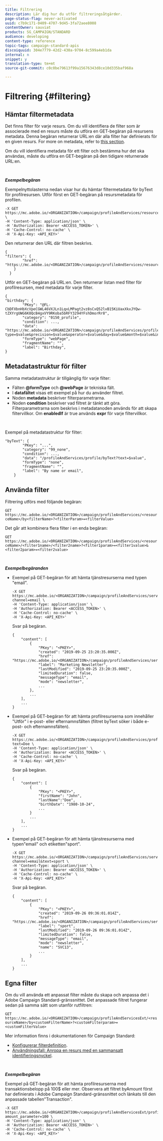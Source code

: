 ```yaml
---
title: Filtrering
description: Lär dig hur du utför filtreringsåtgärder.
page-status-flag: never-activated
uuid: c7b9c171-0409-4707-9d45-3fa72aee8008
contentOwner: sauviat
products: SG_CAMPAIGN/STANDARD
audience: developing
content-type: reference
topic-tags: campaign-standard-apis
discoiquuid: 304e7779-42d2-430a-9704-8c599a4eb1da
internal: n
snippet: y
translation-type: tm+mt
source-git-commit: c0c0be79613f99a15676343d8ce10d335baf968a

---
```



# Filtrering {#filtering}

## Hämtar filtermetadata

Det finns filter för varje resurs. Om du vill identifiera de filter som är associerade med en resurs måste du utföra en GET-begäran på resursens metadata. Denna begäran returnerar URL:en där alla filter har definierats för en given resurs. For more on metadata, refer to [this section](../../api/using/metadata-mechanism.md).

Om du vill identifiera metadata för ett filter och bestämma hur det ska användas, måste du utföra en GET-begäran på den tidigare returnerade URL:en.

<br/>

***Exempelbegäran***

Exempelnyttolasterna nedan visar hur du hämtar filtermetadata för byText för profilresursen. Utför först en GET-begäran på resursmetadata för profilen.

```
-X GET https://mc.adobe.io/<ORGANIZATION>/campaign/profileAndServices/resourceType/profile \
-H 'Content-Type: application/json' \
-H 'Authorization: Bearer <ACCESS_TOKEN>' \
-H 'Cache-Control: no-cache' \
-H 'X-Api-Key: <API_KEY>'
```

Den returnerar den URL där filtren beskrivs.

```
{
"filters": {
        "href": "https://mc.adobe.io/<ORGANIZATION>/campaign/profileAndServices/resourceType/<PKEY>/filters/"
    }
  }
```

Utför en GET-begäran på URL:en. Den returnerar listan med filter för profilresursen, med metadata för varje filter.

```
{
"birthday": {
        "PKey": "@FL-CbDFXbnHbXcVpeCGWL46VXJLn1LqxLMPagt2vz8sCxQ52lvB15KiUaxXkxJYQw-tZXYrgUWG6K8QcB4gxVY9RKoba5bRFY3294YFshDmorRr8",
        "category": "0150_profile",
        "condition": ...,
        "data": "https://mc.adobe.io/<ORGANIZATION>/campaign/profileAndServices/profile/birthday?type=$value&precision=$value&operator=$value&day=$value&month=$value&includeStart=$value&endDay=$value&endMonth=$value&includeEnd=$value&relativeValue=$value&nextUnitsValue=$value&previousUnitsValue=$value",
        "formType": "webPage",
        "fragmentName": "",
        "label": "Birthday",
}
```

## Metadatastruktur för filter

Samma metadatastruktur är tillgänglig för varje filter:

* Fälten **@formType** och **@webPage** är tekniska fält.
* I **datafältet** visas ett exempel på hur du använder filtret.
* Noden **metadata** beskriver filterparametrarna.
* Noden **condition** beskriver vad filtret är tänkt att göra. Filterparametrarna som beskrivs i metadatanoden används för att skapa filtervillkor. Om **enabledIf** är true används **expr** för varje filtervillkor.

<br/>

Exempel på metadatastruktur för filter:

```
"byText": {
        "PKey": "...",
        "category": "99_none",
        "condition": ...,
        "data": "/profileAndServices/profile/byText?text=$value",
        "formType": "none",
        "fragmentName": "",
        "label": "By name or email",
    }
```

## Använda filter

Filtrering utförs med följande begäran:

`GET https://mc.adobe.io/<ORGANIZATION>/campaign/profileAndServices/<resourceName>/by<filterName>?<filterParam>=<filterValue>`

Det går att kombinera flera filter i en enda begäran:

`GET https://mc.adobe.io/<ORGANIZATION>/campaign/profileAndServices/<resourceName>/<filter1name>/<filter2name>?<filter1param>=<filter1value>&<filter2param>=<filter2value>`

<br/>

***Exempelbegäranden***

* Exempel på GET-begäran för att hämta tjänstresurserna med typen &quot;email&quot;.

   ```
   -X GET https://mc.adobe.io/<ORGANIZATION>/campaign/profileAndServices/service/byChannel?channel=email \
   -H 'Content-Type: application/json' \
   -H 'Authorization: Bearer <ACCESS_TOKEN>' \
   -H 'Cache-Control: no-cache' \
   -H 'X-Api-Key: <API_KEY>'
   ```

   Svar på begäran.

   ```
   {
       "content": [
           {
               "PKey": "<PKEY>",
               "created": "2019-09-25 23:20:35.000Z",
               "href": "https://mc.adobe.io/<ORGANIZATION>/campaign/profileAndServices/service/@I_FIiDush4OQPc0mbOVR9USoh36Tt5CsD35lATvQjdWlXrYc0lFkvle2XIwZUbD8GqTVvSp8AfWFUvjkGMe1fPe5nok",
               "label": "Marketing Newsletter",
               "lastModified": "2019-09-25 23:20:35.000Z",
               "limitedDuration": false,
               "messageType": "email",
               "mode": "newsletter",
               ...
           },
           ...
       ],
       ...
   }
   ```

* Exempel på GET-begäran för att hämta profilresurserna som innehåller &quot;Utför&quot; i e-post- eller efternamnsfälten (filtret byText söker i både e-post- och efternamnsfälten).

   ```
   -X GET https://mc.adobe.io/<ORGANIZATION>/campaign/profileAndServices/profile/byText?text=Doe \
   -H 'Content-Type: application/json' \
   -H 'Authorization: Bearer <ACCESS_TOKEN>' \
   -H 'Cache-Control: no-cache' \
   -H 'X-Api-Key: <API_KEY>'
   ```

   Svar på begäran.

   ```
   {
       "content": [
           {
               "PKey": "<PKEY>",
               "firstName": "John",
               "lastName":"Doe",
               "birthDate": "1980-10-24",
               ...
           }
           ...
       ],
       ...
   }
   ```

* Exempel på GET-begäran för att hämta tjänstresurserna med typen&quot;email&quot; och etiketten&quot;sport&quot;.

   ```
   -X GET https://mc.adobe.io/<ORGANIZATION>/campaign/profileAndServices/service/byChannel/byText?channel=email&text=sport \
   -H 'Content-Type: application/json' \
   -H 'Authorization: Bearer <ACCESS_TOKEN>' \
   -H 'Cache-Control: no-cache' \
   -H 'X-Api-Key: <API_KEY>'
   ```

   Svar på begäran.

   ```
   {
       "content": [
           {
               "PKey": "<PKEY>",
               "created": "2019-09-26 09:36:01.014Z",
               "href": "https://mc.adobe.io/<ORGANIZATION>/campaign/profileAndServices/service/<PKEY>",
               "label": "sport",
               "lastModified": "2019-09-26 09:36:01.014Z",
               "limitedDuration": false,
               "messageType": "email",
               "mode": "newsletter",
               "name": "SVC13",
               ...
           }
       ],
       ...
   }
   ```

## Egna filter

Om du vill använda ett anpassat filter måste du skapa och anpassa det i Adobe Campaign Standard-gränssnittet. Det anpassade filtret fungerar sedan på samma sätt som utanför rutfiltren:

`GET https://mc.adobe.io/<ORGANIZATION>/campaign/profileAndServicesExt/<resourceName>/by<customFilterName>?<customFilterparam>=<customFilterValue>`

Mer information finns i dokumentationen för Campaign Standard:

* [Konfigurerar filterdefinition](https://helpx.adobe.com/campaign/standard/developing/using/configuring-filter-definition.html).
* [Användningsfall: Anropa en resurs med en sammansatt identifieringsnyckel](https://docs.adobe.com/content/help/en/campaign-standard/using/developing/adding-or-extending-a-resource/uc-calling-resource-id-key.html).

<br/>

***Exempelbegäran***

Exempel på GET-begäran för att hämta profilresurserna med transaktionsbelopp på 100$ eller mer. Observera att filtret byAmount först har definierats i Adobe Campaign Standard-gränssnittet och länkats till den anpassade tabellen&quot;Transaction&quot;.

```
-X GET https://mc.adobe.io/<ORGANIZATION>/campaign/profileAndServicesExt/profile/byAmount?amount_parameter=100 \
-H 'Content-Type: application/json' \
-H 'Authorization: Bearer <ACCESS_TOKEN>' \
-H 'Cache-Control: no-cache' \
-H 'X-Api-Key: <API_KEY>'
```

<!--
Response to the request.

```

{
    "content": [
        {
            "PKey": "<PKEY>",
            "builtIn": false,
            "created": "2019-09-26 09:36:01.014Z",
            "desc": "",
            "end": "",
            "href": "https://mc.adobe.io/<ORGANIZATION>/campaign/profileAndServices/profile/<PKEY>",
            ...
        }
    ],
}

```

-->

<!-- exemple à vérifier de bout en bout-->

<!--+category = query editor
privacy ?
displayFOrmat ?
pour faire un POST sur une enum, il faut lui passer le @name décrit dans le noeud values, chaque @name a une correspondance en format = au format définit par le resType
-->





<!--
 if link ou collection.* resName +
* resTarget tout ca, ca va ensemble : le système de lien, resTarget va donner la ressource targetée par le lien. type
resType = type technique (long..) resType = link alors unbound='false' ou 'true'
If type = enumeration alors champ "values" rajouté et les valeurs sont dans values
pour faire un POST sur une enum, il faut lui passer le @name décrit dans le noeud values, chaque @name a une correspondance en format = au format définit par le resType
ail faut que la valeur poster soit conforme ,elle doit valider la dataPolicy . La dataPolicy peut soit controler la valeur (email invalide), soit transformé (cas du smartCase par exemple)
type dans les metadata = type de haut-niveau (nombre, text)
-->
